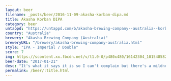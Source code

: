 ```yaml
---
layout: beer
filename: _posts/beer/2016-11-09-akasha-korban-dipa.md
title: Akasha Korban DIPA
category: beer
untappd: "https://untappd.com/b/akasha-brewing-company--australia--korben-d--double-ipa/1336956"
country: "Australia"
brewery: "Akasha Brewing Company (Australia)"
breweryURL: "/brewery/akasha-brewing-company-australia.html"
style: "IPA - Imperial / Double"
score: 7
img: https://scontent.xx.fbcdn.net/v/t1.0-0/p480x480/16142304_10154858217413745_3235979836318467031_n.jpg?_nc_cat=111&_nc_oc=AQk8EePP0bBYl6fPGjSwMEvAyKDwZlyMWkY5GTkxJzEwCEjEdnGSVcKrdkgA_Eploms&_nc_ht=scontent.xx&oh=3e3b63515b3b12130ba817b9f0420190&oe=5DA07274
beer-date: "2017-01-21"
desc: "It's what it says it is so I can't complain but there's a mildness that leaves me wanting.  Neither a great hop profile nor a punch in the face. Perhaps if I got a pint it would have been better"
permalink: /beer/:title.html
---
```

